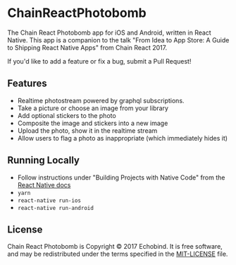 # ChainReactPhotobomb
The Chain React Photobomb app for iOS and Android, written in React Native. This app is a companion to the talk 
"From Idea to App Store: A Guide to Shipping React Native Apps" from Chain React 2017.

If you'd like to add a feature or fix a bug, submit a Pull Request!

## Features
* Realtime photostream powered by graphql subscriptions.
* Take a picture or choose an image from your library
* Add optional stickers to the photo
* Composite the image and stickers into a new image
* Upload the photo, show it in the realtime stream
* Allow users to flag a photo as inappropriate (which immediately hides it)

## Running Locally
- Follow instructions under "Building Projects with Native Code" from the [React Native docs](https://facebook.github.io/react-native/docs/getting-started.html)
- `yarn`
- `react-native run-ios`
- `react-native run-android`

## License

Chain React Photobomb is Copyright &copy; 2017 Echobind. It is free software, and may be
redistributed under the terms specified in the [MIT-LICENSE][MIT] file.


[MIT]: http://www.opensource.org/licenses/mit-license.php
